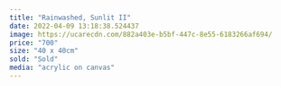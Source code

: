 ```yaml
---
title: "Rainwashed, Sunlit II"
date: 2022-04-09 13:18:38.524437
image: https://ucarecdn.com/882a403e-b5bf-447c-8e55-6183266af694/
price: "700"
size: "40 x 40cm"
sold: "Sold"
media: "acrylic on canvas"
---
```


